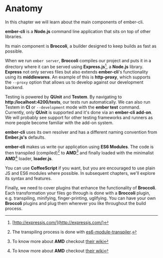 # Anatomy
In this chapter we will learn about the main components of ember-cli.

**ember-cli** is a **Node.js** command line application that sits on top of
other libraries.

Its main component is **Broccoli**, a builder designed to keep builds as
fast as possible.

When we run `ember server`, **Broccoli** compiles our project and puts it
in a directory where it can be served using **Express.js**[^express], a **Node.js** library. **Express** not only serves
files but also extends **ember-cli**'s functionality using its
**middlewares**. An example of this is **http-proxy**, which supports
the `--proxy` option that allows us to develop against our development
backend.

Testing is powered by **QUnit** and **Testem**. By navigating to
**http:/localhost:4200/tests**, our tests run automatically.
We can also run Testem in **CI** or `--development` mode with the **ember
test** command. Currently, only **QUnit** is supported and it's done via an
**ember-cli add-on**. We will probably see support for other testing frameworks
and runners as more people become familiar with the add-on system.

**ember-cli** uses its own resolver and has a different naming
convention from **Ember.js's** defaults.

**ember-cli** makes us write our application using **ES6 Modules**. The
code is then transpiled (compiled)[^transpiled] to **AMD**[^amd] and
finally loaded with the minimalist **AMD**[^amd] loader, **loader.js**.

You can use **CoffeeScript** if you want, but you are encouraged to use plain JS
and ES6 modules where possible. In subsequent chapters, we'll explore its syntax and
features.

Finally, we need to cover plugins that enhance the functionality of **Broccoli**. Each transformation your
files go through is done with a **Broccoli** plugin, e.g.
transpiling, minifying, finger-printing, uglifying. You can have your
own **Broccoli** plugins and plug them wherever you like throughout the build
process.

[^express]: [http://expressjs.com/](http://expressjs.com/)
[^transpiled]: The transpiling process is done with [es6-module-transpiler](https://github.com/esnext/es6-module-transpiler).
[^amd]: To know more about **AMD** checkout [their wiki](https://github.com/amdjs/amdjs-api/wiki/AMD)

